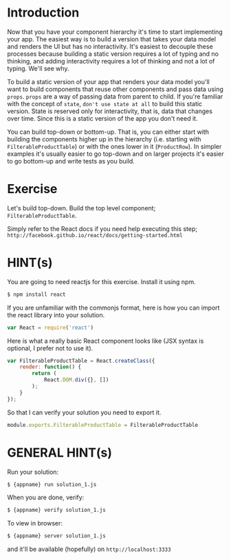 # Introduction

Now that you have your component hierarchy it's time to start implementing your app. The easiest way is to build a version that takes your data model and renders the UI but has no interactivity. It's easiest to decouple these processes because building a static version requires a lot of typing and no thinking, and adding interactivity requires a lot of thinking and not a lot of typing. We'll see why.

To build a static version of your app that renders your data model you'll want to build components that reuse other components and pass data using `props`. `props` are a way of passing data from parent to child. If you're familiar with the concept of `state`, `don't use state at all` to build this static version. State is reserved only for interactivity, that is, data that changes over time. Since this is a static version of the app you don't need it.

You can build top-down or bottom-up. That is, you can either start with building the components higher up in the hierarchy (i.e. starting with `FilterableProductTable`) or with the ones lower in it (`ProductRow`). In simpler examples it's usually easier to go top-down and on larger projects it's easier to go bottom-up and write tests as you build.

# Exercise

Let's build top-down. Build the top level component; `FilterableProductTable`.

Simply refer to the React docs if you need help executing this step; `http://facebook.github.io/react/docs/getting-started.html`

# HINT(s)

You are going to need reactjs for this exercise. Install it using npm.

```sh
$ npm install react
```

If you are unfamiliar with the commonjs format, here is how you can import the react library into your solution.

```js
var React = require('react')
```

Here is what a really basic React component looks like (JSX syntax is optional, I prefer not to use it).

```js
var FilterableProductTable = React.createClass({
    render: function() {
        return (
            React.DOM.div({}, [])
        );
    }
});
```

So that I can verify your solution you need to export it.

```js
module.exports.FilterableProductTable = FilterableProductTable
```

# GENERAL HINT(s)

Run your solution:

```sh
$ {appname} run solution_1.js
```

When you are done, verify:

```sh
$ {appname} verify solution_1.js
```

To view in browser:
```sh
$ {appname} server solution_1.js
```
and it'll be available (hopefully) on ```http://localhost:3333```
